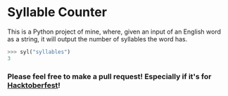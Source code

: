 # Syllable Counter

This is a Python project of mine, where, given an input of an English word as a string, it will output the number of syllables the word has.

```python
>>> syl("syllables")
3
```

### Please feel free to make a pull request! Especially if it's for [Hacktoberfest](https://hacktoberfest.digitalocean.com/)!
